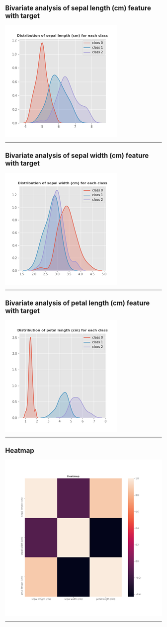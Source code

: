 ## Bivariate analysis of sepal length (cm) feature with target

![](sepal_length_(cm)_target.png)

------------------------------------------------------
## Bivariate analysis of sepal width (cm) feature with target

![](sepal_width_(cm)_target.png)

------------------------------------------------------
## Bivariate analysis of petal length (cm) feature with target

![](petal_length_(cm)_target.png)

------------------------------------------------------
## Heatmap
![](heatmap.png)

------------------------------------------------------
